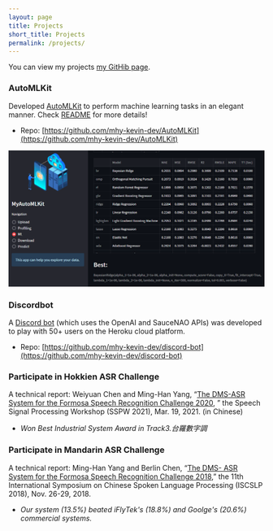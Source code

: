 ```yaml
---
layout: page
title: Projects
short_title: Projects
permalink: /projects/
---
```

You can view my projects [my GitHib page](https://github.com/mhy-kevin-dev).


### AutoMLKit
Developed [AutoMLKit](https://github.com/mhy-kevin-dev/AutoMLKit) to perform machine learning tasks in an elegant manner. Check [README](https://github.com/mhy-kevin-dev/AutoMLKit/blob/master/README.md) for more details!

- Repo: [https://github.com/mhy-kevin-dev/AutoMLKit](https://github.com/mhy-kevin-dev/AutoMLKit)
  
![](https://github.com/mhy-kevin-dev/AutoMLKit/raw/master/screenshots/regression.png)


### Discordbot
A [Discord bot](https://github.com/mhy-kevin-dev/discord-bot)  (which uses the OpenAI and SauceNAO APIs) was developed to play with 50+ users on the Heroku cloud platform.

- Repo: [https://github.com/mhy-kevin-dev/discord-bot](https://github.com/mhy-kevin-dev/discord-bot)


### Participate in Hokkien ASR Challenge
A technical report: Weiyuan Chen and Ming-Han Yang, “[The
DMS-ASR System for the Formosa Speech Recognition Challenge 2020](https://drive.google.com/file/d/1aSk3I5JiZHfUqRyMHShK8-zsgzlNFyGR/view), ” the Speech Signal Processing
Workshop (SSPW 2021), Mar. 19, 2021. (in Chinese) 

- *Won Best Industrial System Award in Track3.台羅數字調*


### Participate in Mandarin ASR Challenge
A technical report: Ming-Han Yang and Berlin Chen, “[The DMS-
ASR System for the Formosa Speech Recognition Challenge 2018](https://drive.google.com/file/d/15dWU2ISWqZS0VkPie9OsDESEPENQJH-j/view),” the 11th International Symposium on Chinese Spoken Language Processing (ISCSLP 2018), Nov. 26-29, 2018.

- *Our system (13.5%) beated iFlyTek's (18.8%) and Goolge's (20.6%) commercial systems.*
